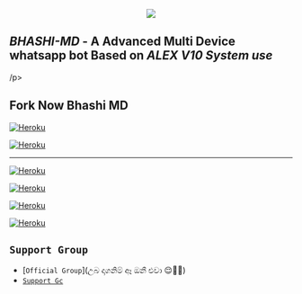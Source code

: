 <p align = center>   <img src="https://telegra.ph/file/55c73f8d525de43aea0c0.jpg"</p>
  
####

*BHASHI-MD* - A Advanced Multi Device whatsapp bot Based on *ALEX V10 System use*
-------


/p>


Fork Now Bhashi MD
----

<a href='https://signup.heroku.com/' target="_blank"><img alt='Heroku' src='https://img.shields.io/badge/-Fork Repo-black?style=for-the-badge&logo=github&logoColor=white'/></a>

<a href='https://signup.heroku.com/' target="_blank"><img alt='Heroku' src='https://img.shields.io/badge/-Pair Code-black?style=for-the-badge&logo=Whatsapp&logoColor=white'/></a>
***

<a href='https://signup.heroku.com/' target="_blank"><img alt='Heroku' src='https://img.shields.io/badge/-railway deploy-black?style=for-the-badge&logo=railway&logoColor=white'/></a>

<a href='https://signup.heroku.com/' target="_blank"><img alt='Heroku' src='https://img.shields.io/badge/-heroku deploy-black?style=for-the-badge&logo=heroku&logoColor=white'/></a>

<a href='https://signup.heroku.com/' target="_blank"><img alt='Heroku' src='https://img.shields.io/badge/-Render deploy-black?style=for-the-badge&logo=render&logoColor=white'/></a>

<a href='https://signup.heroku.com/' target="_blank"><img alt='Heroku' src='https://img.shields.io/badge/-koyeb deploy-black?style=for-the-badge&logo=koyeb&logoColor=white'/></a>




  ## ``Support Group``
   
- [`Official Group`](උබ දාගනිම් ඈ ඔනී එවා 😌💪💪)
- [`Support Gc`](😌😌😌😌)


